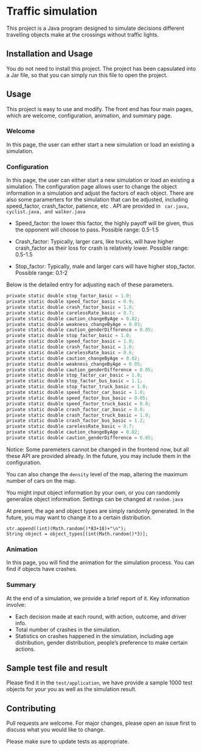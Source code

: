 # Traffic simulation

This project is a Java program designed to simulate decisions different travelling objects make at the crossings without traffic lights.

## Installation and Usage

You do not need to install this project. The project has been capsulated into a Jar file, so that you can simply run this file to open the project.

## Usage

This project is easy to use and modify. The front end has four main pages, which are welcome, configuration, animation, and summary page. 

### Welcome
In this page, the user can either start a new simulation or load an existing a simulation.

### Configuration
In this page, the user can either start a new simulation or load an existing a simulation.
The configuration page allows user to change the object information in a simulation and adjust the factors of each object.
There are also some paramerters for the simulation that can be adjusted, including speed_factor, crash_factor, patience, etc
. API are provided in ``` car.java, cyclist.java, and walker.java```

* Speed_factor: the lower this factor, the highly payoff will be given, thus the opponent will choose to pass.
Possible range: 0.5-1.5

* Crash_factor: Typically, larger cars, like trucks, will have higher crash_factor as their loss for crash is relatively lower. 
Possible range: 0.5-1.5

* Stop_factor: Typically, male and larger cars will have higher stop_factor.
Possible range: 0.1-2

Below is the detailed entry for adjusting each of these parameters.
```python
private static double stop_factor_basic = 1.0;
private static double speed_factor_basic = 0.9;
private static double crash_factor_basic = 1.0;
private static double carelessRate_basic = 0.7;
private static double caution_changeByAge = 0.02;
private static double weakness_changeByAge = 0.03;
private static double caution_genderDifference = 0.05;
private static double stop_factor_basic = 1.0;
private static double speed_factor_basic = 1.0;
private static double crash_factor_basic = 1.0;
private static double carelessRate_basic = 0.6;
private static double caution_changeByAge = 0.02;
private static double weakness_changeByAge = 0.05;
private static double caution_genderDifference = 0.05;
private static double stop_factor_car_basic = 1.0;
private static double stop_factor_bus_basic = 1.1;
private static double stop_factor_truck_basic = 1.0;
private static double speed_factor_car_basic = 1.0;
private static double speed_factor_bus_basic = 0.85;
private static double speed_factor_truck_basic = 0.8;
private static double crash_factor_car_basic = 0.8;
private static double crash_factor_truck_basic = 1.0;
private static double crash_factor_bus_basic = 1.2;
private static double carelessRate_basic = 0.7;
private static double caution_changeByAge = 0.02;
private static double caution_genderDifference = 0.05;
```
Notice: Some paremeters cannot be changed in the frontend now, but all these API are provided already. In the future, you may include them in the configuration.

You can also change the ```density``` level of the map, altering the maximum number of cars on the map.

You might input object information by your own, or you can randomly generalize object information. Settings can be changed at ```random.java```

At present, the age and object types are simply randomly generated. In the future, you may want to change it to a certain distribution.
```                
str.append((int)(Math.random()*83+18)+"\n");
String object = object_types[(int(Math.random()*3)];
```


### Animation
In this page, you will find the animation for the simulation process. You can find if objects have crashes.

### Summary
At the end of a simulation, we provide a brief report of it. Key information involve:

* Each decision made at each round, with action, outcome, and driver info.
* Total number of crashes in the simulation.
* Statistics on crashes happened in the simulation, including age distribution, gender distribution, people’s preference to make certain actions.

## Sample test file and result
Please find it in the ```test/application```, we have provide a sample 1000 test objects for your you as well as the simulation result.

## Contributing
Pull requests are welcome. For major changes, please open an issue first to discuss what you would like to change.

Please make sure to update tests as appropriate.


